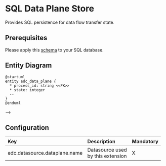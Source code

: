 # SQL Data Plane Store

Provides SQL persistence for data flow transfer state.

## Prerequisites

Please apply this [schema](docs/schema.sql) to your SQL database.

## Entity Diagram

```plantuml
@startuml
entity edc_data_plane {
  * process_id: string <<PK>>
  * state: integer
  --
}
@enduml

```

-->

## Configuration

| Key                           | Description                       | Mandatory | 
|:------------------------------|:----------------------------------|-----------|
| edc.datasource.dataplane.name | Datasource used by this extension | X         |

